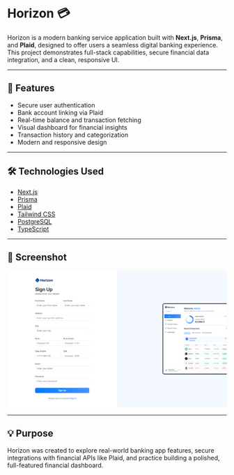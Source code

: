 # Horizon 💳

Horizon is a modern banking service application built with **Next.js**, **Prisma**, and **Plaid**, designed to offer users a seamless digital banking experience. This project demonstrates full-stack capabilities, secure financial data integration, and a clean, responsive UI.

---

## 📱 Features

- Secure user authentication  
- Bank account linking via Plaid  
- Real-time balance and transaction fetching  
- Visual dashboard for financial insights  
- Transaction history and categorization  
- Modern and responsive design  

---

## 🛠️ Technologies Used

- [Next.js](https://nextjs.org/)  
- [Prisma](https://www.prisma.io/)  
- [Plaid](https://plaid.com/)  
- [Tailwind CSS](https://tailwindcss.com/)  
- [PostgreSQL](https://www.postgresql.org/)  
- [TypeScript](https://www.typescriptlang.org/)  

---

## 📸 Screenshot

![Horizon Dashboard](./public/screenshot.png)

---

## 💡 Purpose

Horizon was created to explore real-world banking app features, secure integrations with financial APIs like Plaid, and practice building a polished, full-featured financial dashboard.

